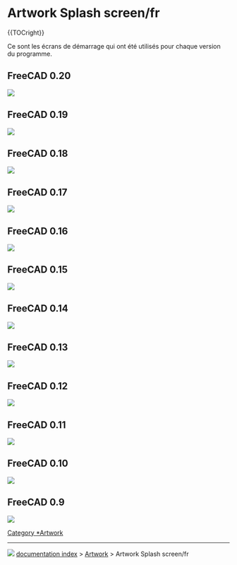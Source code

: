 # Artwork Splash screen/fr
{{TOCright}}

Ce sont les écrans de démarrage qui ont été utilisés pour chaque version du programme.

## FreeCAD 0.20 

![](images/Freecadsplash020.png )

## FreeCAD 0.19 

![](images/Freecadsplash019.png )

## FreeCAD 0.18 

![](images/Freecadsplash018.png )

## FreeCAD 0.17 

![](images/Freecadsplash017.png )

## FreeCAD 0.16 

![](images/Freecadsplash016.png )

## FreeCAD 0.15 

![](images/Freecadsplash15.png )

## FreeCAD 0.14 

![](images/Freecadsplash14.png )

## FreeCAD 0.13 

![](images/Splash013.jpg )

## FreeCAD 0.12 

![](images/Splashscreen012.png )

## FreeCAD 0.11 

![](images/Splash011.png )

## FreeCAD 0.10 

![](images/Splashscreen010.png )

## FreeCAD 0.9 

![](images/Splashscreen09.png )

[Category   *Artwork](Category_Artwork.md)



---
![](images/Right_arrow.png) [documentation index](../README.md) > [Artwork](Category_Artwork.md) > Artwork Splash screen/fr
